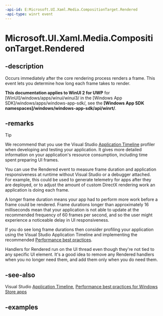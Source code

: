 ```yaml
---
-api-id: E:Microsoft.UI.Xaml.Media.CompositionTarget.Rendered
-api-type: winrt event
---
```


<!-- Event syntax.
static public event EventHandler Rendered<RenderedEventArgs>
-->

# Microsoft.UI.Xaml.Media.CompositionTarget.Rendered

## -description
Occurs immediately after the core rendering process renders a frame. This event lets you determine how long each frame takes to render.

**This documentation applies to WinUI 2 for UWP** for [WinUI]/windows/apps/winui/winui3/ in the [Windows App SDK]/windows/apps/windows-app-sdk/, see the **[Windows App SDK namespaces]/windows/windows-app-sdk/api/winrt/**.

## -remarks

> [!TIP]
> We recommend that you use the Visual Studio [Application Timeline](/visualstudio/profiling/application-timeline) profiler when developing and testing your application. It gives more detailed information on your application's resource consumption, including time spent preparing UI frames.

You can use the Rendered event to measure frame duration and application responsiveness at runtime without Visual Studio or a debugger attached. For example, this could be used to generate telemetry for apps after they are deployed, or to adjust the amount of custom DirectX rendering work an application is doing each frame.

A longer frame duration means your app had to perform more work before a frame could be rendered. Frame durations longer than approximately 16 milliseconds mean that your application is not able to update at the recommended frequency of 60 frames per second, and so the user might experience a noticeable delay in UI responsiveness.

If you do see long frame durations then consider profiling your application using the Visual Studio Application Timeline and implementing the recommended [Performance best practices](/windows/uwp/debug-test-perf/performance-and-xaml-ui).

Handlers for Rendered run on the UI thread even though they're not tied to any specific UI element. It's a good idea to remove any Rendered handlers when you no longer need them, and add them only when you do need them.


## -see-also
Visual Studio [Application Timeline](/visualstudio/profiling/application-timeline), [Performance best practices for Windows Store apps](/windows/uwp/debug-test-perf/performance-and-xaml-ui)

## -examples
